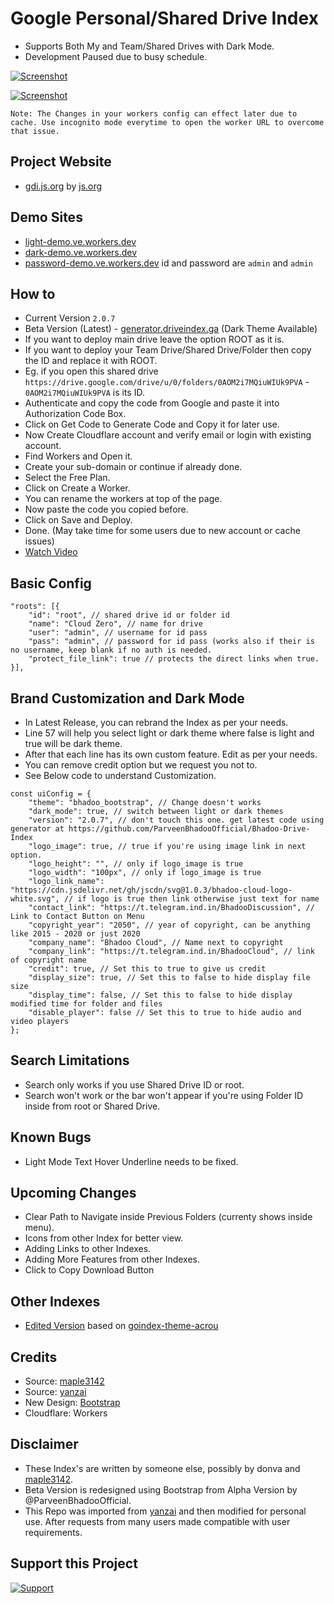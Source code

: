 # Google Personal/Shared Drive Index

* Supports Both My and Team/Shared Drives with Dark Mode.
* Development Paused due to busy schedule.

[![Screenshot](https://raw.githubusercontent.com/ParveenBhadooOfficial/Bhadoo-Drive-Index/master/images/beta-light-screenshot.png)](https://github.com/ParveenBhadooOfficial/Bhadoo-Drive-Index)

[![Screenshot](https://raw.githubusercontent.com/ParveenBhadooOfficial/Bhadoo-Drive-Index/master/images/beta-dark-screenshot.png)](https://github.com/ParveenBhadooOfficial/Bhadoo-Drive-Index)

`Note: The Changes in your workers config can effect later due to cache. Use incognito mode everytime to open the worker URL to overcome that issue.`

## Project Website

* [gdi.js.org](https://gdi.js.org) by [js.org](https://js.org)

## Demo Sites

* [light-demo.ve.workers.dev](https://light-demo.ve.workers.dev)
* [dark-demo.ve.workers.dev](https://dark-demo.ve.workers.dev)
* [password-demo.ve.workers.dev](https://password-demo.ve.workers.dev) id and password are `admin` and `admin`

## How to

* Current Version `2.0.7`
* Beta Version (Latest) - [generator.driveindex.ga](https://generator.driveindex.ga) (Dark Theme Available)
* If you want to deploy main drive leave the option ROOT as it is.
* If you want to deploy your Team Drive/Shared Drive/Folder then copy the ID and replace it with ROOT.
* Eg. if you open this shared drive `https://drive.google.com/drive/u/0/folders/0AOM2i7MQiuWIUk9PVA` - `0AOM2i7MQiuWIUk9PVA` is its ID.
* Authenticate and copy the code from Google and paste it into Authorization Code Box.
* Click on Get Code to Generate Code and Copy it for later use.
* Now Create Cloudflare account and verify email or login with existing account.
* Find Workers and Open it.
* Create your sub-domain or continue if already done.
* Select the Free Plan.
* Click on Create a Worker.
* You can rename the workers at top of the page.
* Now paste the code you copied before.
* Click on Save and Deploy.
* Done. (May take time for some users due to new account or cache issues)
* [Watch Video](https://www.youtube.com/watch?v=8WMddzVX1Dw&feature=youtu.be)

## Basic Config

````
"roots": [{
	"id": "root", // shared drive id or folder id
	"name": "Cloud Zero", // name for drive
	"user": "admin", // username for id pass
	"pass": "admin", // password for id pass (works also if their is no username, keep blank if no auth is needed.
	"protect_file_link": true // protects the direct links when true.
}],
````

## Brand Customization and Dark Mode

* In Latest Release, you can rebrand the Index as per your needs.
* Line 57 will help you select light or dark theme where false is light and true will be dark theme.
* After that each line has its own custom feature. Edit as per your needs.
* You can remove credit option but we request you not to.
* See Below code to understand Customization.
````
const uiConfig = {
	"theme": "bhadoo_bootstrap", // Change doesn't works
	"dark_mode": true, // switch between light or dark themes
	"version": "2.0.7", // don't touch this one. get latest code using generator at https://github.com/ParveenBhadooOfficial/Bhadoo-Drive-Index
	"logo_image": true, // true if you're using image link in next option.
	"logo_height": "", // only if logo_image is true
	"logo_width": "100px", // only if logo_image is true
	"logo_link_name": "https://cdn.jsdelivr.net/gh/jscdn/svg@1.0.3/bhadoo-cloud-logo-white.svg", // if logo is true then link otherwise just text for name
	"contact_link": "https://t.telegram.ind.in/BhadooDiscussion", // Link to Contact Button on Menu
	"copyright_year": "2050", // year of copyright, can be anything like 2015 - 2020 or just 2020
	"company_name": "Bhadoo Cloud", // Name next to copyright
	"company_link": "https://t.telegram.ind.in/BhadooCloud", // link of copyright name
	"credit": true, // Set this to true to give us credit
	"display_size": true, // Set this to false to hide display file size
	"display_time": false, // Set this to false to hide display modified time for folder and files
	"disable_player": false // Set this to true to hide audio and video players
};
````

## Search Limitations

* Search only works if you use Shared Drive ID or root.
* Search won't work or the bar won't appear if you're using Folder ID inside from root or Shared Drive.

## Known Bugs

* Light Mode Text Hover Underline needs to be fixed.

## Upcoming Changes

* Clear Path to Navigate inside Previous Folders (currenty shows inside menu).
* Icons from other Index for better view.
* Adding Links to other Indexes.
* Adding More Features from other Indexes.
* Click to Copy Download Button

## Other Indexes

* [Edited Version](https://gist.github.com/ParveenBhadooOfficial/52ffbfcfa24e53f8afad4851618307fc) based on [goindex-theme-acrou](https://github.com/Achrou/goindex-theme-acrou)

## Credits

* Source: [maple3142](https://github.com/maple3142/GDIndex)
* Source: [yanzai](https://github.com/yanzai/goindex)
* New Design: [Bootstrap](https://getbootstrap.com)
* Cloudflare: Workers

## Disclaimer

* These Index's are written by someone else, possibly by donva and [maple3142](https://github.com/maple3142/GDIndex).
* Beta Version is redesigned using Bootstrap from Alpha Version by @ParveenBhadooOfficial.
* This Repo was imported from [yanzai](https://github.com/yanzai/goindex) and then modified for personal use. After requests from many users made compatible with user requirements.

## Support this Project

[![Support](https://cdn.buymeacoffee.com/buttons/v2/default-white.png)](https://www.buymeacoffee.com/bhadoo)

